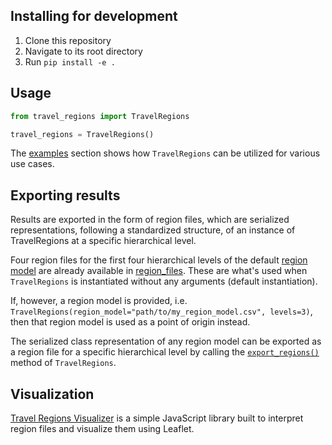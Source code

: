 ## Installing for development

1. Clone this repository
2. Navigate to its root directory
3. Run `pip install -e .`

## Usage

```python
from travel_regions import TravelRegions

travel_regions = TravelRegions()
```

The [examples](./examples) section shows how `TravelRegions` can be utilized for various use cases.

## Exporting results

Results are exported in the form of region files, which are serialized
representations, following a standardized structure, of an instance of
TravelRegions at a specific hierarchical level.

Four region files for the first four hierarchical levels of the default [region
model](/data/communities_-1__with_distance_multi-level_geonames_cities_7) are already available
in [region_files](/data/region_files). These are what's used when
`TravelRegions` is instantiated without any arguments (default instantiation).

If, however, a
region model is provided, i.e.
`TravelRegions(region_model="path/to/my_region_model.csv", levels=3)`, then that
region model is used as a point of origin instead.

The serialized class representation of any region model can be exported as a region file
for a specific hierarchical level by
calling the [`export_regions()`](src/regions.py#L180-L191) method of `TravelRegions`.

## Visualization

[Travel Regions Visualizer](https://github.com/osharaki/travel_regions_visualizer) is a simple JavaScript library built to interpret region files and visualize them using Leaflet.
